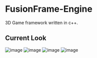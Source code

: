 # FusionFrame-Engine
3D Game framework written in c++.
## Current Look

![image](https://github.com/KaganBaldiran/FusionFrame-Engine/assets/80681941/64129f1a-5155-463f-83f1-2dd4f2d48d19)
![image](https://github.com/KaganBaldiran/FusionFrame-Engine/assets/80681941/83a063f0-b7df-410c-a21c-9f607e314e94)
![image](https://github.com/KaganBaldiran/FusionFrame-Engine/assets/80681941/fed40a2e-e828-4d71-aa73-cc3cacc8e099)
![image](https://github.com/KaganBaldiran/FusionFrame-Engine/assets/80681941/2a04204b-b5d5-4354-b9a2-fd241b51cb98)


  
